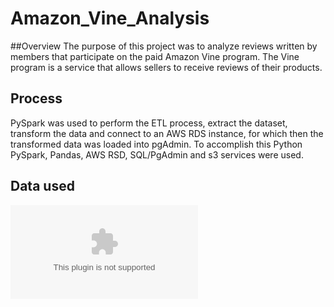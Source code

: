 # Amazon_Vine_Analysis

##Overview
The purpose of this project was to analyze reviews written by members that participate on the paid Amazon Vine program. The Vine program is a service that allows sellers to receive reviews of their products. 

## Process
PySpark was used to perform the ETL process, extract the dataset, transform the data and connect to an AWS RDS instance, for which then the transformed data was loaded into pgAdmin. To accomplish this Python PySpark, Pandas, AWS RSD, SQL/PgAdmin and s3 services were used. 

## Data used
![Amazon_data](https://s3.amazonaws.com/amazon-reviews-pds/tsv/amazon_reviews_us_Tools_v1_00.tsv.gz) 
